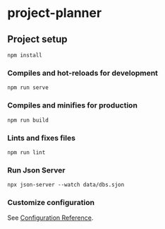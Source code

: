 # project-planner

## Project setup
```
npm install
```

### Compiles and hot-reloads for development
```
npm run serve
```

### Compiles and minifies for production
```
npm run build
```

### Lints and fixes files
```
npm run lint
```

### Run Json Server
```
npx json-server --watch data/dbs.sjon
```

### Customize configuration
See [Configuration Reference](https://cli.vuejs.org/config/).

